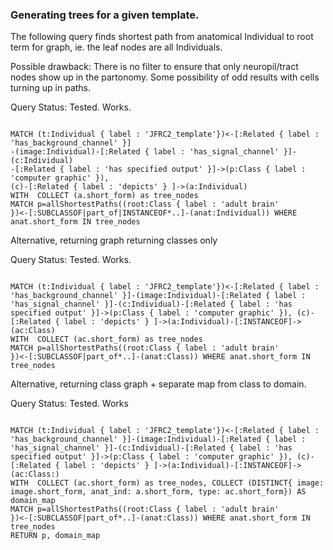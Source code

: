 
### Generating trees for a given template.

The following query finds shortest path from anatomical Individual to root term for graph, ie. the leaf nodes are all Individuals.

Possible drawback:  There is no filter to ensure that only neuropil/tract nodes show up in the partonomy.  Some possibility of odd results with cells turning up in paths.

Query Status: Tested.  Works.

~~~~~~~~.cql

MATCH (t:Individual { label : 'JFRC2_template'})<-[:Related { label : 'has_background_channel' }]
-(image:Individual)-[:Related { label : 'has_signal_channel' }]-(c:Individual)
-[:Related { label : 'has specified output' }]->(p:Class { label : 'computer graphic' }), 
(c)-[:Related { label : 'depicts' } ]->(a:Individual) 
WITH  COLLECT (a.short_form) as tree_nodes
MATCH p=allShortestPaths((root:Class { label : 'adult brain'
})<-[:SUBCLASSOF|part_of|INSTANCEOF*..]-(anat:Individual)) WHERE anat.short_form IN tree_nodes

~~~~~~~~~~

Alternative, returning graph returning classes only

Query Status: Tested.  Works.

~~~~~~~~~~~.cql

MATCH (t:Individual { label : 'JFRC2_template'})<-[:Related { label : 'has_background_channel' }]-(image:Individual)-[:Related { label : 'has_signal_channel' }]-(c:Individual)-[:Related { label : 'has specified output' }]->(p:Class { label : 'computer graphic' }), (c)-[:Related { label : 'depicts' } ]->(a:Individual)-[:INSTANCEOF]->(ac:Class) 
WITH  COLLECT (ac.short_form) as tree_nodes
MATCH p=allShortestPaths((root:Class { label : 'adult brain'
})<-[:SUBCLASSOF|part_of*..]-(anat:Class)) WHERE anat.short_form IN tree_nodes

~~~~~~~~~~~

Alternative, returning class graph + separate map from class to domain.

Query Status: Tested.  Works

~~~~~~~~~~~.cql

MATCH (t:Individual { label : 'JFRC2_template'})<-[:Related { label : 'has_background_channel' }]-(image:Individual)-[:Related { label : 'has_signal_channel' }]-(c:Individual)-[:Related { label : 'has specified output' }]->(p:Class { label : 'computer graphic' }), (c)-[:Related { label : 'depicts' } ]->(a:Individual)-[:INSTANCEOF]->(ac:Class:) 
WITH  COLLECT (ac.short_form) as tree_nodes, COLLECT (DISTINCT{ image: image.short_form, anat_ind: a.short_form, type: ac.short_form}) AS domain_map
MATCH p=allShortestPaths((root:Class { label : 'adult brain'
})<-[:SUBCLASSOF|part_of*..]-(anat:Class)) WHERE anat.short_form IN tree_nodes
RETURN p, domain_map

~~~~~~~~~~~~~
